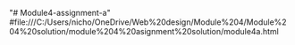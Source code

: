 "# Module4-assignment-a" 
#file:///C:/Users/nicho/OneDrive/Web%20design/Module%204/Module%204%20solution/module%204%20asignment%20solution/module4a.html
